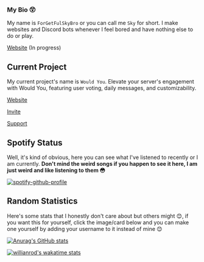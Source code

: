 ### My Bio 😲

My name is `ForGetFulSkyBro` or you can call me `Sky` for short. I make websites and Discord bots whenever I feel bored and have nothing else to do or play.

[Website](https://website-forgetfulskybro.vercel.app) (In progress)

## Current Project

My current project's name is `Would You`. Elevate your server's engagement with Would You, featuring user voting, daily messages, and customizability.

[Website](https://wouldyoubot.gg)

[Invite](https://wouldyoubot.gg/invite)

[Support](https://wouldyoubot.gg/discord)

## Spotify Status

Well, it's kind of obvious, here you can see what I've listened to recently or I am currently. **Don't mind the weird songs if you happen to see it here, I am just weird and like listening to them 😳**

[![spotify-github-profile](https://spotify-github-profile.vercel.app/api/view?uid=8fw8wluifdebs12yo4k3j0h6c&cover_image=true&theme=default)](https://github.com/kittinan/spotify-github-profile)


## Random Statistics

Here's some stats that I honestly don't care about but others might 😊, if you want this for yourself, click the image/card below and you can make one yourself by adding your username to it instead of mine 😊

[![Anurag's GitHub stats](https://github-readme-stats.vercel.app/api?username=forgetfulskybro&hide_border=true&theme=vue-dark)](https://github.com/anuraghazra/github-readme-stats) 

[![willianrod's wakatime stats](https://github-readme-stats.vercel.app/api/wakatime?username=forgetfulskybro)](https://github.com/anuraghazra/github-readme-stats)

